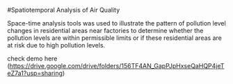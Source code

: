#Spatiotemporal Analysis of Air Quality

Space-time analysis tools was used to illustrate the pattern of pollution level changes in residential areas near factories to determine whether the pollution levels are within permissible limits or if these 
residential areas are at risk due to high pollution levels.

check demo here
(https://drive.google.com/drive/folders/156TF4AN_GapPJpHxseQaHQP4jeTeZ7a1?usp=sharing)
